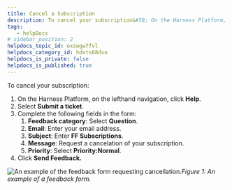 ```yaml
---
title: Cancel a Subscription
description: To cancel your subscription&#58; On the Harness Platform, on the lefthand navigation, click Help. Select Submit a ticket. Complete the following fields in the form&#58; Feedback category &#58; Select Question..…
tags: 
   - helpDocs
# sidebar_position: 2
helpdocs_topic_id: oxswgw7fvl
helpdocs_category_id: hdxts68dvo
helpdocs_is_private: false
helpdocs_is_published: true
---
```


To cancel your subscription: 

1. On the Harness Platform, on the lefthand navigation, click **Help**.
2. Select **Submit a ticket**.
3. Complete the following fields in the form:
	1. **Feedback category**: Select **Question**.
	2. **Email**: Enter your email address.
	3. **Subject**: Enter **FF Subscriptions**.
	4. **Message**: Request a cancelation of your subscription.
	5. **Priority**: Select **Priority:Normal**.
4. Click **Send Feedback.**

![An example of the feedback form requesting cancellation. ](https://files.helpdocs.io/kw8ldg1itf/articles/oxswgw7fvl/1666276281401/screenshot-2022-10-20-at-15-31-00.png)*Figure 1: An example of a feedback form.*

